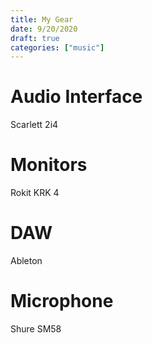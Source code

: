 ```yaml
---
title: My Gear
date: 9/20/2020
draft: true
categories: ["music"]
---
```


# Audio Interface

Scarlett 2i4

# Monitors

Rokit KRK 4

# DAW

Ableton

# Microphone

Shure SM58
